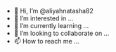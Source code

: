 - 👋 Hi, I’m @aliyahnatasha82
- 👀 I’m interested in ...
- 🌱 I’m currently learning ...
- 💞️ I’m looking to collaborate on ...
- 📫 How to reach me ...


